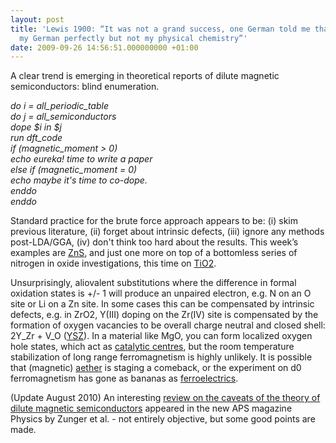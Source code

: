 ```yaml
---
layout: post
title: 'Lewis 1900: “It was not a grand success, one German told me that he understood
  my German perfectly but not my physical chemistry”'
date: 2009-09-26 14:56:51.000000000 +01:00
---
```

<div>
<div>
<p>A clear trend is emerging in theoretical reports of dilute magnetic semiconductors: blind enumeration.</p>
<p><em>do i = all_periodic_table</em><br />
<em> do j = all_semiconductors</em><br />
<em> dope $i in $j</em><br />
<em> run dft_code</em><br />
<em> if (magnetic_moment &gt; 0)</em><br />
<em> echo eureka! time to write a paper</em><br />
<em> else if (magnetic_moment = 0)</em><br />
<em> echo maybe it's time to co-dope.</em><br />
<em> enddo</em><br />
<em> enddo</em></p>
<p>Standard practice for the brute force approach appears to be: (i) skim previous literature, (ii) forget about intrinsic defects, (iii) ignore any methods post-LDA/GGA, (iv) don't think too hard about the results. This week’s examples are <a title="http://link.aps.org/doi/10.1103/PhysRevB.80.115212 " href="http://link.aps.org/doi/10.1103/PhysRevB.80.115212%20">ZnS</a>, and just one more on top of a bottomless series of nitrogen in oxide investigations, this time on <a title="http://dx.doi.org/10.1016/j.cplett.2009.09.050" href="http://dx.doi.org/10.1016/j.cplett.2009.09.050">TiO2</a>.</p>
<p>Unsurprisingly, aliovalent substitutions where the difference in formal oxidation states is +/- 1 will produce an unpaired electron, e.g. N on an O site or Li on a Zn site. In some cases this can be compensated by intrinsic defects, e.g. in ZrO2, Y(III) doping on the Zr(IV) site is compensated by the formation of oxygen vacancies to be overall charge neutral and closed shell: 2Y_Zr + V_O (<a title="http://en.wikipedia.org/wiki/Yttria-stabilized_zirconia" href="http://en.wikipedia.org/wiki/Yttria-stabilized_zirconia">YSZ</a>). In a material like MgO, you can form localized oxygen hole states, which act as <a title="http://pubs.acs.org/doi/abs/10.1021/jp070200y" href="http://pubs.acs.org/doi/abs/10.1021/jp070200y">catalytic centres</a>, but the room temperature stabilization of long range ferromagnetism is highly unlikely. It is possible that (magnetic) <a title="http://en.wikipedia.org/wiki/Aether_(classical_element)" href="http://en.wikipedia.org/wiki/Aether_%28classical_element%29">aether</a> is staging a comeback, or the experiment on d0 ferromagnetism has gone as bananas as <a title="http://www.iop.org/EJ/abstract/0953-8984/20/2/021001" href="http://www.iop.org/EJ/abstract/0953-8984/20/2/021001">ferroelectrics</a>.</p>
<p>(Update August 2010) An interesting <a title="http://physics.aps.org/articles/v3/53?referer=rss" href="http://physics.aps.org/articles/v3/53?referer=rss">review on the caveats of the theory of dilute magnetic semiconductors</a> appeared in the new APS magazine Physics by Zunger et al. - not entirely objective, but some good points are made.</p>
</div>
</div>
